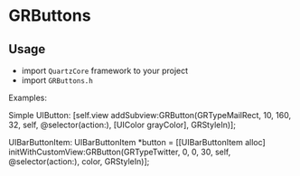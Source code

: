 # GRButtons



## Usage

- import `QuartzCore` framework to your project
- import `GRButtons.h`

Examples:

Simple UIButton:
	[self.view addSubview:GRButton(GRTypeMailRect, 10, 160, 32, self, @selector(action:), [UIColor grayColor], GRStyleIn)];

UIBarButtonItem:
	UIBarButtonItem *button = [[UIBarButtonItem alloc] initWithCustomView:GRButton(GRTypeTwitter, 0, 0, 30, self, @selector(action:), color, GRStyleIn)];